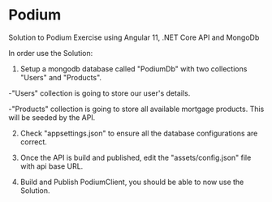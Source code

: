 # Podium

Solution to Podium Exercise using Angular 11, .NET Core API and MongoDb

In order use the Solution:

1) Setup a mongodb database called "PodiumDb" with two collections "Users" and "Products".
  
  -"Users" collection is going to store our user's details.
  
  -"Products" collection is going to store all available mortgage products. This will be seeded by the API.

2) Check "appsettings.json" to ensure all the database configurations are correct.

3) Once the API is build and published, edit the "assets/config.json" file with api base URL.

4) Build and Publish PodiumClient, you should be able to now use the Solution.
